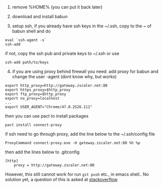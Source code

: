 <!-- 
.. title: setup babun on windows for git and ssh
.. slug: setup-babun-on-windows-for-git-and-ssh
.. date: 2016-06-09 21:47:28 UTC
.. tags: emacs, windows, babun, git, ssh
.. category: programming 
.. link: 
.. description: 
.. type: text
-->

1. remove %HOME% (you can put it back later)

2. download and install babun

3. setup ssh, if you already have ssh keys in the ~/.ssh, copy to the ~ of babun shell and do
```
eval `ssh-agent -s`
ssh-add 
```

if not, copy the ssh pub and private keys to ~/.ssh or use 
```
ssh-add path/to/keys
```

4. if you are using proxy behind firewall you need:
add proxy for babun and change the user -agent (dont know why, but works)
```
export http_proxy=http://gateway.zscaler.net:80
export https_proxy=$http_proxy
export ftp_proxy=$http_proxy
export no_proxy=localhost
...
export USER_AGENT="Chrome/47.0.2526.111"
```

then you can use pact to install packages
```
pact install connect-proxy
```

if ssh need to go through proxy, add the line below to the ~/.ssh/config file
```
ProxyCommand connect-proxy.exe -H gateway.zscaler.net:80 %h %p
```

then add the lines below to .gitconfig 
```
[http]
	proxy = http://gateway.zscaler.net:80
```


However, this still cannot work for run `git push` etc., in emacs shell.. No solution yet, a question of this is asked at [stackoverflow](http://stackoverflow.com/questions/34009160/unable-to-use-git-push-in-emacs-shell-under-windows)
